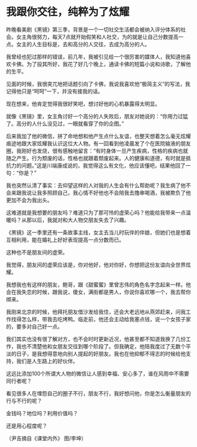 # 我跟你交往，纯粹为了炫耀

昨晚看美剧《黑镜》第三季，背景是一个一切社交生活都会被纳入评分体系的社会。女主角很努力，每天7点就开始假笑和人社交，为的就是让自己分数提高一点。女主的人生目标是，去和高分的人交往，去成为高分的人。 

我曾经也犯过那样的错误，前几年，我被引见给一个很厉害的媒体人，我知道他喜欢卡佛。为了投其所好，我花了好几个晚上，通读卡佛的短篇小说和诗歌，了解他的生平。 

见面的时候，我很突兀地把话题引向了卡佛，我说我喜欢他“极简主义”的写法，我记得他只是“呵呵”一下，并没有接我的话。 

现在想来，他肯定觉得我很好笑吧，想讨好他的心机暴露得太明显。 

就像《黑镜》里，女主角讨好一个高分的人失败后，朋友对她说的：“你用力过猛了。高分的人什么没见过，一眼就看穿了你的企图。” 

后来我加了他的微信，拼了命地想和他产生点什么友谊，也整天想着怎么毫无炫耀痕迹地跟大家炫耀我认识这位大人物。有一回看到他凌晨发了个在医院输液的朋友圈，我刚好也发烧，很有感触地留言：“有时身体一旦产生疾病，性格的疾病也就随之产生。行为颓废的话，性格也就跟着颓废起来。人的健康和道德，有时就是抵抗力的问题。”这是川端康成说的，我觉得这么有文化，他应该懂吧，结果他回了一句：“你是？” 

我也突然认清了事实：去仰望这样的人对我的人生会有什么帮助呢？我生病了他不会来跟我说让我多照顾自己，我心情不好他也不会陪我去撸串喝酒，我被欺负了他更加不会为我出头。 

这难道就是我想要的朋友吗？难道只为了那可怜的虚荣心吗？他能给我带来一点温暖吗？从那以后，我就对和大人物交朋友失去了兴趣。 

《黑镜》这一季里还有一条故事主线，女主去当儿时玩伴的伴娘，但她们也是想着互相利用，能在婚礼上好好表现提高一点分数而已。 

这种也不是朋友间的虚荣。 

我觉得，朋友间的虚荣应该是，你对他好，他对你好，你想把这份友谊向全世界炫耀。 

我想我也有这样的朋友，鲍哥，跟《甜蜜蜜》里曾志伟的角色名字念起来一样。他会在我失恋的时候，跟我说，傻女，满街都是男人，你说你喜欢哪一个，我去帮你绑来。 

我刚来北京的时候，他拜托朋友借沙发给我住，还会大老远地从燕郊赶来，问我工作找得怎么样，带我去吃烤鸭。临走前，他还会主动给我塞点钱，说一个女孩子家的，要多对自己好一点。 

我们其实也没有很了解对方，也不会时时更新近况，他甚至都不知道我换了几份工作，我也不清楚他和女朋友交往到哪个阶段了。但我确定，他陪我度过了无数个平淡的日子，是我想得意地向别人提起的好朋友。我也在他抑郁不得志的时候给他支持，我们是人生路上的好伙伴。 

这远比添加100个所谓大人物的微信让人感到幸福、安心多了，谁在风雨中不需要同行者呢？ 

看见很多人在埋怨自己的圈子不行，朋友不行，我好想问他，你是怎么衡量朋友的行与不行的呢？ 

金钱吗？地位吗？利用价值吗？ 

还是用心程度呢？ 

（尹吉摘自《课堂内外》 图/李坤）